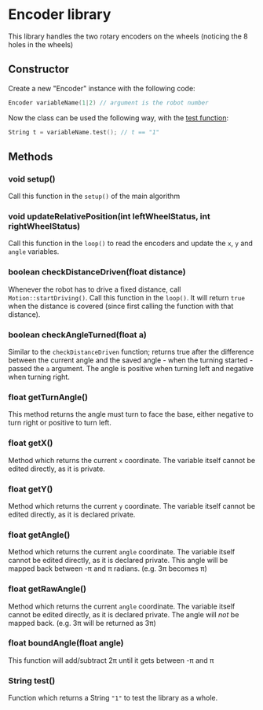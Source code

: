# Encoder library
This library handles the two rotary encoders on the wheels (noticing the 8 holes in the wheels)
## Constructor
Create a new "Encoder" instance with the following code:
```c++
Encoder variableName(1|2) // argument is the robot number
```
Now the class can be used the following way, with the [test function](#string-test):
```c++
String t = variableName.test(); // t == "1" 
```
## Methods
### void setup()
Call this function in the `setup()` of the main algorithm
### void updateRelativePosition(int leftWheelStatus, int rightWheelStatus)
Call this function in the `loop()` to read the encoders and update the `x`, `y` and `angle` variables.
### boolean checkDistanceDriven(float distance)
Whenever the robot has to drive a fixed distance, call `Motion::startDriving()`. Call this function in the `loop()`. It will return `true` when the distance is covered (since first calling the function with that distance).
### boolean checkAngleTurned(float a)
Similar to the `checkDistanceDriven` function; returns true after the difference between the current angle and the saved angle - when the turning started - passed the `a` argument. The angle is positive when turning left and negative when turning right.
### float getTurnAngle()
This method returns the angle must turn to face the base, either negative to turn right or positive to turn left.
### float getX()
Method which returns the current `x` coordinate. The variable itself cannot be edited directly, as it is private.
### float getY()
Method which returns the current `y` coordinate. The variable itself cannot be edited directly, as it is declared private.
### float getAngle()
Method which returns the current `angle` coordinate. The variable itself cannot be edited directly, as it is declared private. This angle will be mapped back between -&pi; and &pi; radians. (e.g. 3&pi; becomes &pi;)
### float getRawAngle()
Method which returns the current `angle` coordinate. The variable itself cannot be edited directly, as it is declared private. The angle will *not* be mapped back. (e.g. 3&pi; will be returned as 3&pi;)
### float boundAngle(float angle)
This function will add/subtract 2&pi; until it gets between -&pi; and &pi;
### String test()
Function which returns a String `"1"` to test the library as a whole.